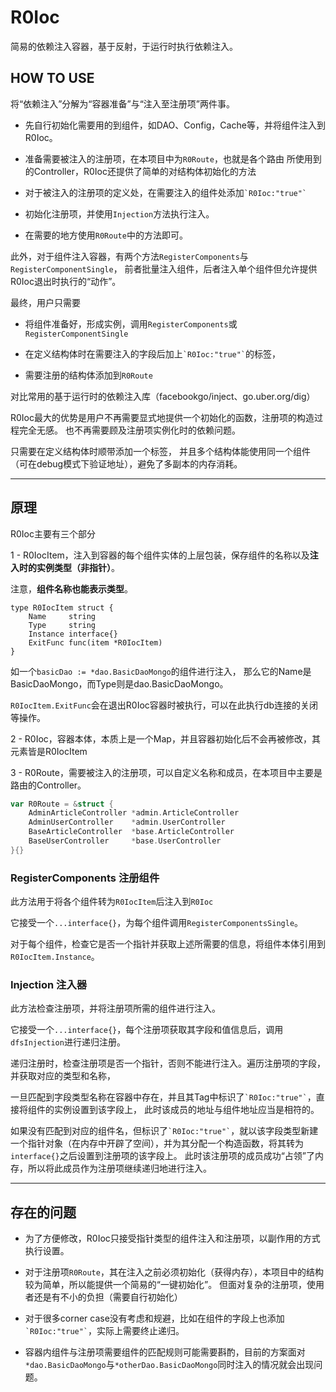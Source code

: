 # R0Ioc

简易的依赖注入容器，基于反射，于运行时执行依赖注入。

## HOW TO USE
将“依赖注入”分解为“容器准备”与“注入至注册项”两件事。
- 先自行初始化需要用的到组件，如DAO、Config，Cache等，并将组件注入到R0Ioc。

- 准备需要被注入的注册项，在本项目中为<code>R0Route</code>，也就是各个路由
所使用到的Controller，R0Ioc还提供了简单的对结构体初始化的方法

- 对于被注入的注册项的定义处，在需要注入的组件处添加<code>\`R0Ioc:"true"\`</code>

- 初始化注册项，并使用<code>Injection</code>方法执行注入。

- 在需要的地方使用<code>R0Route</code>中的方法即可。

此外，对于组件注入容器，有两个方法<code>RegisterComponents</code>与<code>RegisterComponentSingle</code>，
前者批量注入组件，后者注入单个组件但允许提供R0Ioc退出时执行的“动作”。

最终，用户只需要

- 将组件准备好，形成实例，调用<code>RegisterComponents</code>或<code>RegisterComponentSingle</code>

- 在定义结构体时在需要注入的字段后加上<code>\`R0Ioc:"true"\`</code>的标签，

- 需要注册的结构体添加到<code>R0Route</code>

对比常用的基于运行时的依赖注入库（facebookgo/inject、go.uber.org/dig）

R0Ioc最大的优势是用户不再需要显式地提供一个初始化的函数，注册项的构造过程完全无感。
也不再需要顾及注册项实例化时的依赖问题。

只需要在定义结构体时顺带添加一个标签，
并且多个结构体能使用同一个组件（可在debug模式下验证地址），避免了多副本的内存消耗。


-----
## 原理

R0Ioc主要有三个部分

1 - R0IocItem，注入到容器的每个组件实体的上层包装，保存组件的名称以及**注入时的实例类型（非指针）**。

注意，**组件名称也能表示类型**。
```golang
type R0IocItem struct {
	Name     string
	Type     string
	Instance interface{}
	ExitFunc func(item *R0IocItem)
}
```
如一个<code>basicDao := *dao.BasicDaoMongo</code>的组件进行注入，
那么它的Name是BasicDaoMongo，而Type则是dao.BasicDaoMongo。

<code>R0IocItem.ExitFunc</code>会在退出R0Ioc容器时被执行，可以在此执行db连接的关闭等操作。

2 - R0Ioc，容器本体，本质上是一个Map，并且容器初始化后不会再被修改，其元素皆是R0IocItem

3 - R0Route，需要被注入的注册项，可以自定义名称和成员，在本项目中主要是路由的Controller。

```go
var R0Route = &struct {
	AdminArticleController *admin.ArticleController
	AdminUserController    *admin.UserController
	BaseArticleController  *base.ArticleController
	BaseUserController     *base.UserController
}{}
```
### RegisterComponents 注册组件

此方法用于将各个组件转为<code>R0IocItem</code>后注入到<code>R0Ioc</code>

它接受一个<code>...interface{}</code>，为每个组件调用<code>RegisterComponentsSingle</code>。

对于每个组件，检查它是否一个指针并获取上述所需要的信息，将组件本体引用到<code>R0IocItem.Instance</code>。

### Injection 注入器

此方法检查注册项，并将注册项所需的组件进行注入。

它接受一个<code>...interface{}</code>，每个注册项获取其字段和值信息后，调用<code>dfsInjection</code>进行递归注册。

递归注册时，检查注册项是否一个指针，否则不能进行注入。遍历注册项的字段，并获取对应的类型和名称，

一旦匹配到字段类型名称在容器中存在，并且其Tag中标识了<code>\`R0Ioc:"true"\`</code>，直接将组件的实例设置到该字段上，
此时该成员的地址与组件地址应当是相符的。

如果没有匹配到对应的组件名，但标识了<code>\`R0Ioc:"true"\`</code>，就以该字段类型新建一个指针对象（在内存中开辟了空间），并为其分配一个构造函数，将其转为<code>interface{}</code>之后设置到注册项的该字段上。
此时该注册项的成员成功“占领”了内存，所以将此成员作为注册项继续递归地进行注入。

----
## 存在的问题

- 为了方便修改，R0Ioc只接受指针类型的组件注入和注册项，以副作用的方式执行设置。

- 对于注册项<code>R0Route</code>，其在注入之前必须初始化（获得内存），本项目中的结构较为简单，所以能提供一个简易的“一键初始化”。
但面对复杂的注册项，使用者还是有不小的负担（需要自行初始化）

- 对于很多corner case没有考虑和规避，比如在组件的字段上也添加<code>\`R0Ioc:"true"\`</code>，实际上需要终止递归。

- 容器内组件与注册项需要组件的匹配规则可能需要斟酌，目前的方案面对<code>*dao.BasicDaoMongo</code>与<code>*otherDao.BasicDaoMongo</code>同时注入的情况就会出现问题。
